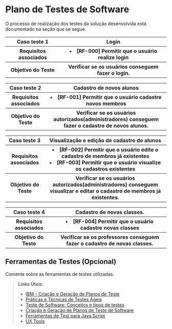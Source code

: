 # Plano de Testes de Software

O processo de realização dos testes da solução desenvolvida está documentado na seção que se segue.

<table>
  <tr>
    <th> Caso teste 1 </th>
    <th> Login </th>
  </tr>
  
 <tr>
    <th> Requisitos associados </th>
    <th> 
      <li> [RF-000]	Permitir que o usuário realize login
 </li>
   </th>
  </tr>
  
   <tr>
  <th> Objetivo do Teste </th>
   <th> Verificar se os usuários conseguem fazer o login. </th>
  </tr>
   
</th>
  </tr>
  </table>
  <table>
  <tr>
    <th> Caso teste 2 </th>
    <th> Cadastro de novos alunos </th>
  </tr>
  
 <tr>
    <th> Requisitos associados </th>
    <th> 
      <li> [RF-001]	Permitir que o usuário cadastre novos membros </li>
   </th>
  </tr>
  
   <tr>
  <th> Objetivo do Teste </th>
   <th> Verificar se os usuários autorizados(administradores) conseguem fazer o cadastro de novos alunos. </th>
  </tr>
   
</th>
  </tr>
</table>

<table>
  <tr>
    <th> Caso teste 3 </th>
    <th> Visualização e edição de cadastro de alunos </th>
  </tr>
  
 <tr>
    <th> Requisitos associados </th>
    <th> 
      <li> [RF-002]	Permitir que o usuário edite o cadastro de membros já existentes</li>
     <li> [RF-003]	Permitir que o usuário visualize os cadastros existentes </li>
   </th>
  </tr>
  
   <tr>
  <th> Objetivo do Teste </th>
   <th> Verificar se os usuários autorizados(administradores) conseguem visualizar e editar o cadastro de membros já existentes. </th>
  </tr>
   
</th>
  </tr>
</table>

<table>
  <tr>
    <th> Caso teste 4 </th>
    <th> Cadastro de novas classes. </th>
  </tr>
  
 <tr>
    <th> Requisitos associados </th>
    <th> 
     <li> [RF-004]	Permitir que o usuário cadastre novas classes </li>
   </th>
  </tr>
  
   <tr>
  <th> Objetivo do Teste </th>
   <th> Verificar se os professores conseguem fazer o cadastro de novas classes. </th>
  </tr>
   
</th>
  </tr>
</table>
 
## Ferramentas de Testes (Opcional)

Comente sobre as ferramentas de testes utilizadas.
 
> **Links Úteis**:
> - [IBM - Criação e Geração de Planos de Teste](https://www.ibm.com/developerworks/br/local/rational/criacao_geracao_planos_testes_software/index.html)
> - [Práticas e Técnicas de Testes Ágeis](http://assiste.serpro.gov.br/serproagil/Apresenta/slides.pdf)
> -  [Teste de Software: Conceitos e tipos de testes](https://blog.onedaytesting.com.br/teste-de-software/)
> - [Criação e Geração de Planos de Teste de Software](https://www.ibm.com/developerworks/br/local/rational/criacao_geracao_planos_testes_software/index.html)
> - [Ferramentas de Test para Java Script](https://geekflare.com/javascript-unit-testing/)
> - [UX Tools](https://uxdesign.cc/ux-user-research-and-user-testing-tools-2d339d379dc7)
